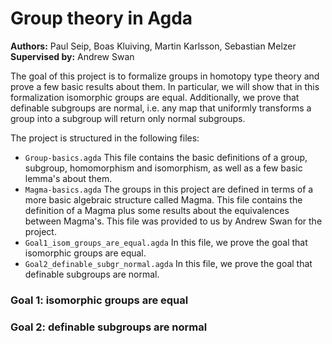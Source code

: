 Group theory in Agda
====================

**Authors:** Paul Seip, Boas Kluiving, Martin Karlsson, Sebastian Melzer
**Supervised by:** Andrew Swan

The goal of this project is to formalize groups in homotopy type theory and prove a few basic results about them. In particular, we will show that in this formalization isomorphic groups are equal. Additionally, we prove that definable subgroups are normal, i.e. any map that uniformly transforms a group into a subgroup will return only normal subgroups.

The project is structured in the following files:
* `Group-basics.agda`
   This file contains the basic definitions of a group, subgroup, homomorphism and isomorphism, as well as a few basic lemma's about them.
* `Magma-basics.agda`
   The groups in this project are defined in terms of a more basic algebraic structure called Magma. This file contains the definition of a Magma plus some results about the equivalences between Magma's. This file was provided to us by Andrew Swan for the project.
* `Goal1_isom_groups_are_equal.agda`
   In this file, we prove the goal that isomorphic groups are equal.
* `Goal2_definable_subgr_normal.agda`
   In this file, we prove the goal that definable subgroups are normal.

### Goal 1: isomorphic groups are equal 

### Goal 2: definable subgroups are normal

